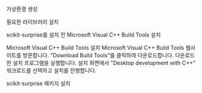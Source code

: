 가상환경 생성

필요한 라이브러리 설치

scikit-surprise를 설치 전 Microsoft Visual C++ Build Tools 설치

Microsoft Visual C++ Build Tools 설치
Microsoft Visual C++ Build Tools 웹사이트를 방문합니다.
"Download Build Tools"를 클릭하여 다운로드합니다.
다운로드한 설치 프로그램을 실행합니다.
설치 화면에서 "Desktop development with C++" 워크로드를 선택하고 설치를 진행합니다.

scikit-surprise 패키지 설치